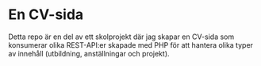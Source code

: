 # En CV-sida

Detta repo är en del av ett skolprojekt där jag skapar en CV-sida som konsumerar olika REST-API:er skapade med PHP för att hantera olika typer av innehåll (utbildning, anställningar och projekt).